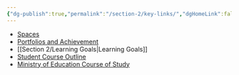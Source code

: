 ```yaml
---
{"dg-publish":true,"permalink":"/section-2/key-links/","dgHomeLink":false}
---
```


- [Spaces](https://ca.spacesedu.com/)
- [Portfolios and Achievement](https://www.russellgordon.ca/cs/learning-goals/introduction/)
- [[Section 2/Learning Goals\|Learning Goals]]
- [Student Course Outline](https://tinyurl.com/lcscs22-g11-sco)
- [Ministry of Education Course of Study](https://tinyurl.com/lcscs22-g11-mcs)